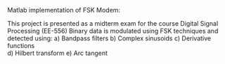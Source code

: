 Matlab implementation of FSK Modem:

This project is presented as a midterm exam for the course Digital Signal Processing (EE-556)
Binary data is modulated using FSK techniques and detected using:
a) Bandpass filters
b) Complex sinusoids
c) Derivative functions   
d) Hilbert transform
e) Arc tangent 
